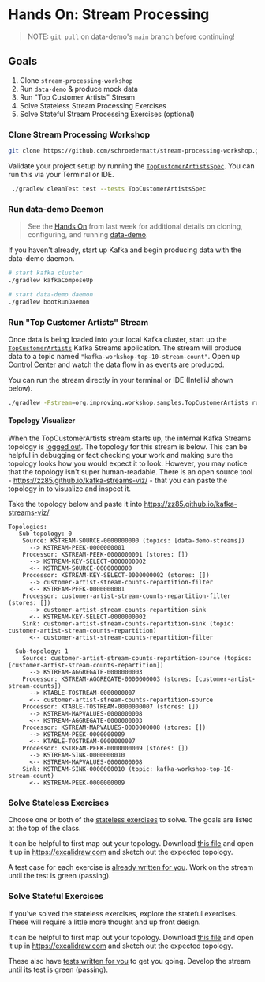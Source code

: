 # Hands On: Stream Processing

> NOTE: `git pull` on data-demo's `main` branch before continuing!

## Goals

1. Clone `stream-processing-workshop`
2. Run `data-demo` & produce mock data
3. Run "Top Customer Artists" Stream
4. Solve Stateless Stream Processing Exercises
5. Solve Stateful Stream Processing Exercises (optional)

### Clone Stream Processing Workshop

```bash
git clone https://github.com/schroedermatt/stream-processing-workshop.git
```

Validate your project setup by running the [`TopCustomerArtistsSpec`](https://github.com/schroedermatt/stream-processing-workshop/blob/main/src/test/groovy/org/improving/workshop/samples/TopCustomerArtistsSpec.groovy).  You can run this via your Terminal or IDE.

```bash
 ./gradlew cleanTest test --tests TopCustomerArtistsSpec
```

### Run data-demo Daemon

> See the [Hands On](https://github.com/schroedermatt/data-demo/blob/main/assets/01_hands-on-confluent.md) from last week for additional details on cloning, configuring, and running [data-demo](https://github.com/schroedermatt/data-demo).

If you haven't already, start up Kafka and begin producing data with the data-demo daemon.

```bash
# start kafka cluster
./gradlew kafkaComposeUp

# start data-demo daemon
./gradlew bootRunDaemon
```

### Run "Top Customer Artists" Stream

Once data is being loaded into your local Kafka cluster, start up the [`TopCustomerArtists`](https://github.com/schroedermatt/stream-processing-workshop/blob/main/src/main/java/org/improving/workshop/samples/TopCustomerArtists.java) Kafka Streams application. The stream will produce data to a topic named `"kafka-workshop-top-10-stream-count"`. Open up [Control Center](http://localhost:9021) and watch the data flow in as events are produced.

You can run the stream directly in your terminal or IDE (IntelliJ shown below).

```bash
./gradlew -Pstream=org.improving.workshop.samples.TopCustomerArtists run 
```

#### Topology Visualizer

When the TopCustomerArtists stream starts up, the internal Kafka Streams topology is [logged out](https://github.com/schroedermatt/stream-processing-workshop/blob/main/src/main/java/org/improving/workshop/Streams.java#L104). The topology for this stream is below. This can be helpful in debugging or fact checking your work and making sure the topology looks how you would expect it to look. However, you may notice that the topology isn't super human-readable. There is an open source tool - https://zz85.github.io/kafka-streams-viz/ - that you can paste the topology in to visualize and inspect it.

Take the topology below and paste it into https://zz85.github.io/kafka-streams-viz/

```
Topologies:
   Sub-topology: 0
    Source: KSTREAM-SOURCE-0000000000 (topics: [data-demo-streams])
      --> KSTREAM-PEEK-0000000001
    Processor: KSTREAM-PEEK-0000000001 (stores: [])
      --> KSTREAM-KEY-SELECT-0000000002
      <-- KSTREAM-SOURCE-0000000000
    Processor: KSTREAM-KEY-SELECT-0000000002 (stores: [])
      --> customer-artist-stream-counts-repartition-filter
      <-- KSTREAM-PEEK-0000000001
    Processor: customer-artist-stream-counts-repartition-filter (stores: [])
      --> customer-artist-stream-counts-repartition-sink
      <-- KSTREAM-KEY-SELECT-0000000002
    Sink: customer-artist-stream-counts-repartition-sink (topic: customer-artist-stream-counts-repartition)
      <-- customer-artist-stream-counts-repartition-filter

  Sub-topology: 1
    Source: customer-artist-stream-counts-repartition-source (topics: [customer-artist-stream-counts-repartition])
      --> KSTREAM-AGGREGATE-0000000003
    Processor: KSTREAM-AGGREGATE-0000000003 (stores: [customer-artist-stream-counts])
      --> KTABLE-TOSTREAM-0000000007
      <-- customer-artist-stream-counts-repartition-source
    Processor: KTABLE-TOSTREAM-0000000007 (stores: [])
      --> KSTREAM-MAPVALUES-0000000008
      <-- KSTREAM-AGGREGATE-0000000003
    Processor: KSTREAM-MAPVALUES-0000000008 (stores: [])
      --> KSTREAM-PEEK-0000000009
      <-- KTABLE-TOSTREAM-0000000007
    Processor: KSTREAM-PEEK-0000000009 (stores: [])
      --> KSTREAM-SINK-0000000010
      <-- KSTREAM-MAPVALUES-0000000008
    Sink: KSTREAM-SINK-0000000010 (topic: kafka-workshop-top-10-stream-count)
      <-- KSTREAM-PEEK-0000000009
```

### Solve Stateless Exercises

Choose one or both of the [stateless exercises](https://github.com/schroedermatt/stream-processing-workshop/tree/main/src/main/java/org/improving/workshop/exercises/stateless) to solve. The goals are listed at the top of the class.

It can be helpful to first map out your topology. Download [this file](https://github.com/schroedermatt/stream-processing-workshop/blob/main/assets/excalidraw/workshop-template.excalidraw) and open it up in https://excalidraw.com and sketch out the expected topology.

A test case for each exercise is [already written for you](https://github.com/schroedermatt/stream-processing-workshop/tree/main/src/test/groovy/org/improving/workshop/exercises/stateless). Work on the stream until the test is green (passing).

### Solve Stateful Exercises

If you've solved the stateless exercises, explore the stateful exercises. These will require a little more thought and up front design.

It can be helpful to first map out your topology. Download [this file](https://github.com/schroedermatt/stream-processing-workshop/blob/main/assets/excalidraw/workshop-template.excalidraw) and open it up in https://excalidraw.com and sketch out the expected topology.

These also have [tests written for you](https://github.com/schroedermatt/stream-processing-workshop/tree/main/src/test/groovy/org/improving/workshop/exercises/stateful) to get you going. Develop the stream until its test is green (passing).
